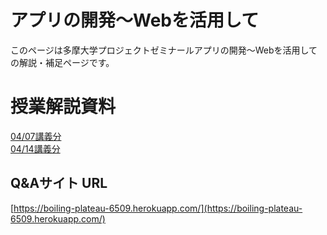 # アプリの開発〜Webを活用して
このページは多摩大学プロジェクトゼミナールアプリの開発〜Webを活用しての解説・補足ページです。

#  授業解説資料

[04/07講義分](./01.md)  
[04/14講義分](./02.md)


## Q&Aサイト URL

[https://boiling-plateau-6509.herokuapp.com/](https://boiling-plateau-6509.herokuapp.com/)
